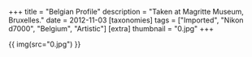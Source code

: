 +++
title = "Belgian Profile"
description = "Taken at Magritte Museum, Bruxelles."
date = 2012-11-03
[taxonomies]
tags = ["Imported", "Nikon d7000", "Belgium", "Artistic"]
[extra]
thumbnail = "0.jpg"
+++

{{ img(src="0.jpg") }}
